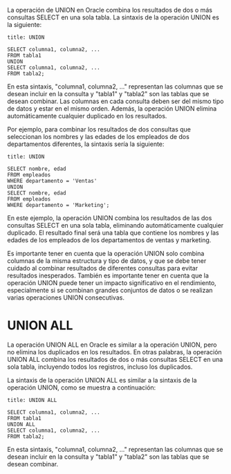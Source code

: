 La operación de UNION en Oracle combina los resultados de dos o más consultas SELECT en una sola tabla. La sintaxis de la operación UNION es la siguiente:

```ad-important
title: UNION
```
```
SELECT columna1, columna2, ...
FROM tabla1
UNION
SELECT columna1, columna2, ...
FROM tabla2;
```

En esta sintaxis, "columna1, columna2, ..." representan las columnas que se desean incluir en la consulta y "tabla1" y "tabla2" son las tablas que se desean combinar. Las columnas en cada consulta deben ser del mismo tipo de datos y estar en el mismo orden. Además, la operación UNION elimina automáticamente cualquier duplicado en los resultados.

Por ejemplo, para combinar los resultados de dos consultas que seleccionan los nombres y las edades de los empleados de dos departamentos diferentes, la sintaxis sería la siguiente:

```ad-example
title: UNION
```
```
SELECT nombre, edad
FROM empleados
WHERE departamento = 'Ventas'
UNION
SELECT nombre, edad
FROM empleados
WHERE departamento = 'Marketing';
```

En este ejemplo, la operación UNION combina los resultados de las dos consultas SELECT en una sola tabla, eliminando automáticamente cualquier duplicado. El resultado final será una tabla que contiene los nombres y las edades de los empleados de los departamentos de ventas y marketing.

Es importante tener en cuenta que la operación UNION solo combina columnas de la misma estructura y tipo de datos, y que se debe tener cuidado al combinar resultados de diferentes consultas para evitar resultados inesperados. También es importante tener en cuenta que la operación UNION puede tener un impacto significativo en el rendimiento, especialmente si se combinan grandes conjuntos de datos o se realizan varias operaciones UNION consecutivas.

# UNION ALL

La operación UNION ALL en Oracle es similar a la operación UNION, pero no elimina los duplicados en los resultados. En otras palabras, la operación UNION ALL combina los resultados de dos o más consultas SELECT en una sola tabla, incluyendo todos los registros, incluso los duplicados.

La sintaxis de la operación UNION ALL es similar a la sintaxis de la operación UNION, como se muestra a continuación:

```ad-important
title: UNION ALL
```
```
SELECT columna1, columna2, ...
FROM tabla1
UNION ALL
SELECT columna1, columna2, ...
FROM tabla2;
```

En esta sintaxis, "columna1, columna2, ..." representan las columnas que se desean incluir en la consulta y "tabla1" y "tabla2" son las tablas que se desean combinar.